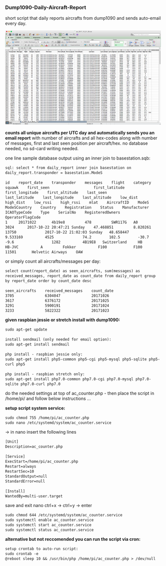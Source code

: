 ### Dump1090-Daily-Aircraft-Report

short script that daily reports aircrafts from dump1090 and sends auto-email every day.

![Alt text](screen.png?raw=true "Sample Report")

**counts all unique aircrafts per UTC day and automatically sends you an email report** with number of aircrafts and all hex-codes along with number of messages, first and last seen position per aircraft/hex. no database needed, no sd-card writing needed.

one line sample database output using an inner join to basestation.sqb:

    sql: select * from daily_report inner join basestation on daily_report.transponder = basestation.ModeS

	id    report_date    transponder    messages    flight    category    squawk    first_seen                    first_latitude    first_longitude    first_altitude    last_seen                    last_latitude    last_longitude    last_altitude    low_dist    high_dist    low_rssi    high_rssi    mlat    AircraftID    ModeS    ModeSCountry    Country    Registration    Status    Manufacturer    ICAOTypeCode    Type    SerialNo    RegisteredOwners    OperatorFlagCode
	1     20171022       4b19e8         478         SWR117G   A0          3024      2017-10-22 20:47:21 Sunday    47.468851         8.820261           13750             2017-10-22 21:02:03 Sunday   48.658447        9.533169          4525             74.2        102.5        -30.7       -9.6                 1282          4B19E8   Switzerland     HB         HB-JVC          A         Fokker          F100            F100    11501       Helvetic Airways    OAW

or simply count all aircrafts/messages per day:

	select count(report_date) as seen_aircrafts, sum(messages) as received_messages, report_date as count_date from daily_report group by report_date order by count_date desc

	seen_aircrafts    received_messages    count_date
	3705              6304047              20171026
	3617              6376172              20171025
	3291              5900191              20171024
	3233              5822322              20171023

**given raspbian jessie or stretch install with dump1090:**

	sudo apt-get update

	install sendmail (only needed for email option):
	sudo apt-get install sendmail

	php install - raspbian jessie only:
	sudo apt-get install php5-common php5-cgi php5-mysql php5-sqlite php5-curl php5

	php install - raspbian stretch only:
	sudo apt-get install php7.0-common php7.0-cgi php7.0-mysql php7.0-sqlite php7.0-curl php7.0
	
do the needed settings at top of ac_counter.php - then place the script in /home/pi/ and follow below instructions ...

**setup script system service:**

    sudo chmod 755 /home/pi/ac_counter.php
    sudo nano /etc/systemd/system/ac_counter.service

-> in nano insert the following lines

    [Unit]
    Description=ac_counter.php
    
    [Service]
    ExecStart=/home/pi/ac_counter.php
    Restart=always
    RestartSec=10
    StandardOutput=null
    StandardError=null
    
    [Install]
    WantedBy=multi-user.target

save and exit nano ctrl+x -> ctrl+y -> enter

    sudo chmod 644 /etc/systemd/system/ac_counter.service
    sudo systemctl enable ac_counter.service
    sudo systemctl start ac_counter.service
    sudo systemctl status ac_counter.service
    
**alternative but not reccomended you can run the script via cron:**

	setup crontab to auto-run script:
	sudo crontab -e
	@reboot sleep 10 && /usr/bin/php /home/pi/ac_counter.php > /dev/null


